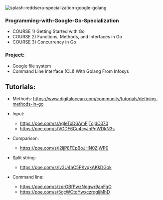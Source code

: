 
![splash-reddsera-specialization-google-golang](https://user-images.githubusercontent.com/69214737/226206156-fce8b097-6aa8-4d35-bd9f-2b40ecfeba78.png)


### Programming-with-Google-Go-Specialization

- COURSE 1) Getting Started with Go
- COURSE 2) Functions, Methods, and Interfaces in Go
- COURSE 3) Concurrency in Go

### Project: 
- Google file system
- Command Line Interface (CLI) With Golang From Infosys


## Tutorials:
- Methods: https://www.digitalocean.com/community/tutorials/defining-methods-in-go
- Input:
	- https://poe.com/s/AgIeTxD6AmFjTcjdC070
	- https://poe.com/s/VGDF6Cu4cyJnPqWDkN3s
- Comparison:
	- https://poe.com/s/i2ljP8FEpBoJHN0ZjWP0

- Split string:
	- https://poe.com/s/iv3U4aC5PKvqkAKkDGok
- Command line:
	- https://poe.com/s/zprGBfPwzNdgwr9anFgO
	- https://poe.com/s/5gcWOtdYwxczrogljMhD
